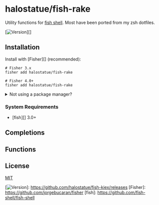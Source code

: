 # halostatue/fish-rake

Utility functions for [fish shell][]. Most have been ported from my zsh
dotfiles.

[![Version][]][]

## Installation

Install with [Fisher][] (recommended):

```fish
# Fisher 3.x
fisher add halostatue/fish-rake

# Fisher 4.0+
fisher add halostatue/fish-rake
```

<details>
<summary>Not using a package manager?</summary>

---

Copy `functions/*.fish` and `completions/*.fish` to your fish configuration
directory preserving the directory structure.

</details>

### System Requirements

- [fish][] 3.0+

## Completions

## Functions

## License

[MIT](LICENCE.md)

[fish shell]: https://fishshell.com 'friendly interactive shell'
[version]: https://img.shields.io/github/tag/halostatue/fish-kiex.svg?label=Version

[![Version][]]: https://github.com/halostatue/fish-kiex/releases
[Fisher]: https://github.com/jorgebucaran/fisher
[fish]: https://github.com/fish-shell/fish-shell
